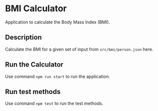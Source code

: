 # BMI Calculator
Application to calculate the Body Mass Index (BMI).

## Description
Calculate the BMI for a given set of input from `src/bmi/person.json` here.

## Run the Calculator

Use command `npm run start` to run the application.

## Run test methods

Use command `npm test` to run the test methods.
